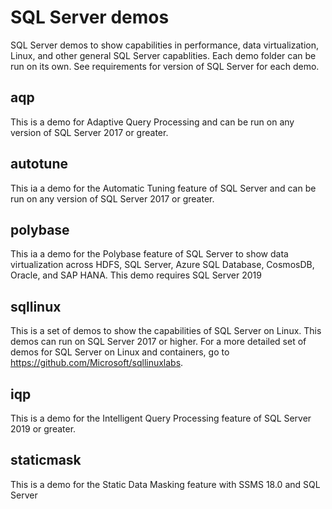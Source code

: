 # SQL Server demos

SQL Server demos to show capabilities in performance, data virtualization, Linux, and other general SQL Server capablities. Each demo folder can be run on its own. See requirements for version of SQL Server for each demo.

## aqp

This is a demo for Adaptive Query Processing and can be run on any version of SQL Server 2017 or greater.

## autotune

This ia a demo for the Automatic Tuning feature of SQL Server and can be run on any version of SQL Server 2017 or greater.

## polybase

This ia a demo for the Polybase feature of SQL Server to show data virtualization across HDFS, SQL Server, Azure SQL Database, CosmosDB, Oracle, and SAP HANA. This demo requires SQL Server 2019

## sqllinux

This is a set of demos to show the capabilities of SQL Server on Linux. This demos can run on SQL Server 2017 or higher. For a more detailed set of demos for SQL Server on Linux and containers, go to https://github.com/Microsoft/sqllinuxlabs.

## iqp

This is a demo for the Intelligent Query Processing feature of SQL Server 2019 or greater.

## staticmask

This is a demo for the Static Data Masking feature with SSMS 18.0 and SQL Server